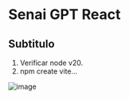 # Senai GPT React
## Subtitulo
1. Verificar node v20.
2. npm create vite...

![image](https://github.com/user-attachments/assets/4ebcfcaf-778f-400e-b3f7-2631b01a029c)
